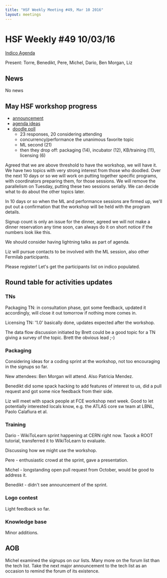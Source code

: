 ```yaml
---
title: "HSF Weekly Meeting #49, Mar 10 2016"
layout: meetings
---
```


# HSF Weekly #49 10/03/16

[Indico Agenda](https://indico.cern.ch/event/508258/)

Present: Torre, Benedikt, Pere, Michel, Dario, Ben Morgan, Liz

## News

No news

## May HSF workshop progress

- [announcement](http://hepsoftwarefoundation.org/events/2016/03/04/Workshop.html)
- [agenda ideas](https://docs.google.com/document/d/1IDVf860BB_qujt9EmsuxjO8Kv13sf5WhOtg9DV_4DGM/edit#heading=h.5bohc0jagg57)
- [doodle poll](http://doodle.com/poll/8hpxredhnci2i8xh)
  - 23 responses, 20 considering attending
  - concurrency/performance the unanimous favorite topic
  - ML second (21)
  - then they drop off: packaging (14), incubator (12), KB/training (11),
    licensing (6)

Agreed that we are above threshold to have the workshop, we will have it. We
have two topics with very strong interest from those who doodled. Over the next
10 days or so we will work on putting together specific programs, with
coordinators preparing them, for those sessions. We will remove the parallelism
on Tuesday, putting these two sessions serially. We can decide what to do about
the other topics later.

In 10 days or so when the ML and performance sessions are firmed up, we'll put
out a confirmation that the workshop will be held with the program details.

Signup count is only an issue for the dinner, agreed we will not make a dinner
reservation any time soon, can always do it on short notice if the numbers look
like this.

We should consider having lightning talks as part of agenda.

Liz will pursue contacts to be involved with the ML session, also other Fermilab
participants.

Please register! Let's get the participants list on indico populated.

## Round table for activities updates

### TNs

Packaging TN: in consultation phase, got some feedback, updated it accordingly,
will close it out tomorrow if nothing more comes in.

Licensing TN: '1.0' basically done, updates expected after the workshop.

The data flow discussion initiated by Brett could be a good topic for a TN
giving a survey of the topic. Brett the obvious lead ;-)

### Packaging

Considering ideas for a coding sprint at the workshop, not too encouraging in
the signups so far.

New attendees: Ben Morgan will attend. Also Patricia Mendez.

Benedikt did some spack hacking to add features of interest to us, did a pull
request and got some nice feedback from their side.

Liz will meet with spack people at FCE workshop next week. Good to let
potentially interested locals know, e.g. the ATLAS core sw team at LBNL, Paolo
Calafiura et al.

### Training

Dario - WikiToLearn sprint happening at CERN right now. Taook a ROOT tutorial,
transferred it to WikiToLearn to evaluate.

Discussing how we might use the workshop.

Pere - enthusiastic crowd at the sprint, gave a presentation.

Michel - longstanding open pull request from October, would be good to address
it.

Benedikt - didn't see announcement of the sprint.

### Logo contest

Light feedback so far.

### Knowledge base

Minor additions.

## AOB

Michel examined the signups on our lists. Many more on the forum list than the
tech list. Take the next major announcement to the tech list as an occasion to
remind the forum of its existence.
